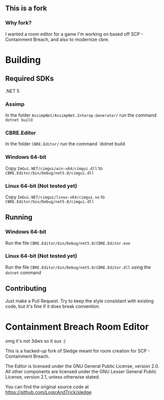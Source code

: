 ## This is a fork

### Why fork?

I wanted a room editor for a game I'm working on based off SCP - Containment Breach, and also to modernize cbre.

# Building

## Required SDKs

.NET 5

### Assimp

In the folder `AssimpNet/AssimpNet.Interop.Generator/` run the command `dotnet build`

### CBRE.Editor

In the folder `CBRE.Editor/` run the command `dotnet build

### Windows 64-bit

Copy `ImGui.NET/cimgui/win-x64/cimgui.dll` to `CBRE.Editor/bin/Debug/net5.0/cimgui.dll`

### Linux 64-bit (Not tested yet)

Copy `ImGui.NET/cimgui/linux-x64/cimgui.so` to `CBRE.Editor/bin/Debug/net5.0/cimgui.dll`

## Running

### Windows 64-bit

Run the file `CBRE.Editor/bin/Debug/net5.0/CBRE.Editor.exe`

### Linux 64-bit (Not tested yet)

Run the file `CBRE.Editor/bin/Debug/net5.0/CBRE.Editor.dll` using the `dotnet` command

## Contributing

Just make a Pull Request. Try to keep the style consistant with existing code, but it's fine if it does break convention.

Containment Breach Room Editor
======

omg it's not 3dws so it sux :(

This is a hacked-up fork of Sledge meant for room creation for SCP - Containment Breach.

The Editor is licensed under the GNU General Public License, version 2.0.
All other components are licensed under the GNU Lesser General Public License, version 2.1, unless otherwise stated.

You can find the original source code at https://github.com/LogicAndTrick/sledge
